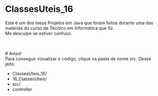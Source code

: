 # ClassesUteis_16
Este é um dos meus Projetos em Java que foram feitos durante uma das matérias do curso de Técnico em Informática que fiz. <br/>
 Me desculpe se estiver confuso.

<br/>

<br/>
# Aviso!
<br/>
Para conseguir vizualizar o código, clique na pasta de nome src. Desse jeito:

- ClassesUteis_16/
- 16_ClassesUteis/
- src/
- controller

